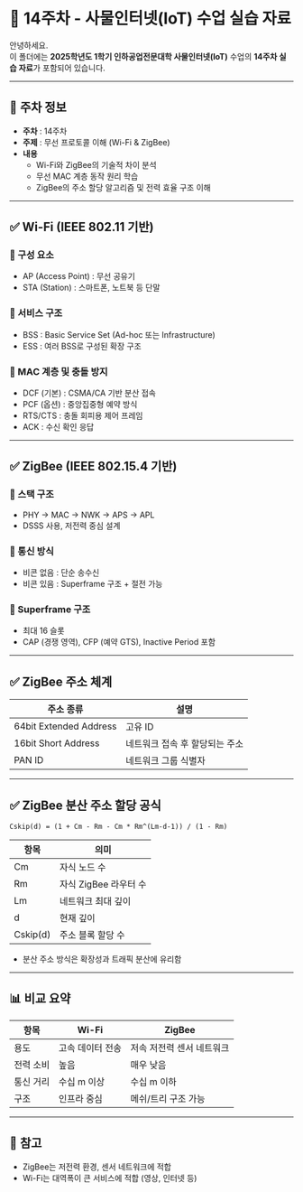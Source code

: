 # 📘 14주차 - 사물인터넷(IoT) 수업 실습 자료

안녕하세요.  
이 폴더에는 **2025학년도 1학기 인하공업전문대학 사물인터넷(IoT)** 수업의 **14주차 실습 자료**가 포함되어 있습니다.

---

## 📅 주차 정보

- **주차** : 14주차  
- **주제** : 무선 프로토콜 이해 (Wi-Fi & ZigBee)  
- **내용**
  - Wi-Fi와 ZigBee의 기술적 차이 분석
  - 무선 MAC 계층 동작 원리 학습
  - ZigBee의 주소 할당 알고리즘 및 전력 효율 구조 이해

---

## ✅ Wi-Fi (IEEE 802.11 기반)

### 📌 구성 요소
- AP (Access Point) : 무선 공유기
- STA (Station) : 스마트폰, 노트북 등 단말

### 📌 서비스 구조
- BSS : Basic Service Set (Ad-hoc 또는 Infrastructure)
- ESS : 여러 BSS로 구성된 확장 구조

### 📌 MAC 계층 및 충돌 방지
- DCF (기본) : CSMA/CA 기반 분산 접속
- PCF (옵션) : 중앙집중형 예약 방식
- RTS/CTS : 충돌 회피용 제어 프레임
- ACK : 수신 확인 응답

---

## ✅ ZigBee (IEEE 802.15.4 기반)

### 📌 스택 구조
- PHY → MAC → NWK → APS → APL
- DSSS 사용, 저전력 중심 설계

### 📌 통신 방식
- 비콘 없음 : 단순 송수신
- 비콘 있음 : Superframe 구조 + 절전 가능

### 📌 Superframe 구조
- 최대 16 슬롯
- CAP (경쟁 영역), CFP (예약 GTS), Inactive Period 포함

---

## ✅ ZigBee 주소 체계

| 주소 종류              | 설명                         |
|------------------------|------------------------------|
| 64bit Extended Address | 고유 ID                      |
| 16bit Short Address    | 네트워크 접속 후 할당되는 주소 |
| PAN ID                 | 네트워크 그룹 식별자         |

---

## ✅ ZigBee 분산 주소 할당 공식

```
Cskip(d) = (1 + Cm - Rm - Cm * Rm^(Lm-d-1)) / (1 - Rm)
```

| 항목 | 의미                    |
|------|-------------------------|
| Cm   | 자식 노드 수            |
| Rm   | 자식 ZigBee 라우터 수   |
| Lm   | 네트워크 최대 깊이      |
| d    | 현재 깊이               |
| Cskip(d) | 주소 블록 할당 수   |

- 분산 주소 방식은 확장성과 트래픽 분산에 유리함

---

## 📊 비교 요약

| 항목     | Wi-Fi                    | ZigBee                    |
|----------|--------------------------|---------------------------|
| 용도     | 고속 데이터 전송         | 저속 저전력 센서 네트워크 |
| 전력 소비| 높음                     | 매우 낮음                 |
| 통신 거리| 수십 m 이상              | 수십 m 이하               |
| 구조     | 인프라 중심              | 메쉬/트리 구조 가능       |

---

## 📌 참고

- ZigBee는 저전력 환경, 센서 네트워크에 적합
- Wi-Fi는 대역폭이 큰 서비스에 적합 (영상, 인터넷 등)
